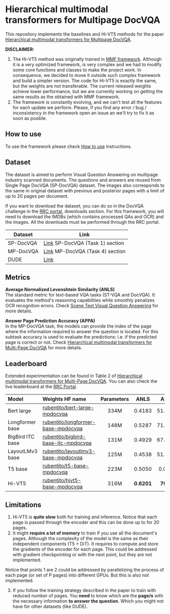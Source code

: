 # Hierarchical multimodal transformers for Multipage DocVQA

This repository implements the baselines and Hi-VT5 methods for the paper [Hierarchical multimodal transformers for Multipage DocVQA](https://arxiv.org/abs/2212.05935).

**DISCLAIMER:** 
1. The Hi-VT5 method was originally trained in [MMF framework](https://mmf.sh/). Although it is a very optimized framework, is very complex and we had to modify some core functions and classes to make the project work. In consequence, we decided to move it outside such complex framework and build a simpler version. The code for Hi-VT5 is exactly the same, but the weights are not transferable. The current released weights achieve lower performance, but we are currently working on getting the same results as the obtained with MMF framework.
2. The framework is constantly evolving, and we can't test all the features for each update we perform. Please, if you find any error / bug / inconsistency in the framework open an issue an we'll try to fix it as soon as posible.

## How to use
To use the framework please check [How to use](framework_documentation/how_to_use.md#how-to-use) instructions.


## Dataset

The dataset is aimed to perform Visual Question Answering on multipage industry scanned documents. The questions and answers are reused from Single Page DocVQA (SP-DocVQA) dataset. The images also corresponds to the same in original dataset with previous and posterior pages with a limit of up to 20 pages per document.

If you want to download the dataset, you can do so in the DocVQA challenge in the [RRC portal](https://rrc.cvc.uab.es/?ch=17&com=introduction), downloads section. For this framework, you will need to download the IMDBs (which contains processed QAs and OCR) and the images. All the downloads must be performed through the RRC portal.

| Dataset 		   | Link	                                                                          |
|--------------|--------------------------------------------------------------------------------|
| SP-DocVQA 	  | [Link](https://rrc.cvc.uab.es/?ch=17&com=downloads)	SP-DocVQA (Task 1) section |
| MP-DocVQA 	  | [Link](https://rrc.cvc.uab.es/?ch=17&com=downloads)	MP-DocVQA (Task 4) section |
| DUDE 		      | [Link](https://rrc.cvc.uab.es/?ch=23&com=downloads)	                           |

## Metrics

**Average Normalized Levenshtein Similarity (ANLS)** <br>
The standard metric for text-based VQA tasks (ST-VQA and DocVQA). It evaluates the method's reasoning capabilities while smoothly penalizes OCR recognition errors.
Check [Scene Text Visual Question Answering](https://arxiv.org/abs/1905.13648) for more details.

**Answer Page Prediction Accuracy (APPA)** <br>
In the MP-DocVQA task, the models can provide the index of the page where the information required to answer the question is located. For this subtask accuracy is used to evaluate the predictions: i.e. if the predicted page is correct or not.
Check [Hierarchical multimodal transformers for Multi-Page DocVQA](https://arxiv.org/abs/2212.05935) for more details.


## Leaderboard

Extended experimentation can be found in Table 2 of [Hierarchical multimodal transformers for Multi-Page DocVQA](https://arxiv.org/pdf/2212.05935.pdf).
You can also check the live leaderboard at the [RRC Portal](https://rrc.cvc.uab.es/?ch=17&com=evaluation&task=4).

| Model 		    | Weights HF name								                                                    | Parameters 	|	ANLS 		| APPA		|
|:-----------------|:--------------------------------------------------------------------------------------------------|:-------------:|:-------------:|:---------:|
| Bert large	    | [rubentito/bert-large-mpdocvqa](https://huggingface.co/rubentito/bert-large-mpdocvqa)			    | 334M 			| 0.4183 		| 51.6177 	|
| Longformer base	| [rubentito/longformer-base-mpdocvqa](https://huggingface.co/rubentito/longformer-base-mpdocvqa)	| 148M			| 0.5287		| 71.1696 	|
| BigBird ITC base | [rubentito/bigbird-base-itc-mpdocvqa](https://huggingface.co/rubentito/bigbird-base-itc-mpdocvqa) | 131M			| 0.4929		| 67.5433 	|
| LayoutLMv3 base	| [rubentito/layoutlmv3-base-mpdocvqa](https://huggingface.co/rubentito/layoutlmv3-base-mpdocvqa)	| 125M 			| 0.4538		| 51.9426 	|
| T5 base			| [rubentito/t5-base-mpdocvqa](https://huggingface.co/rubentito/t5-base-mpdocvqa)		            | 223M 			| 0.5050		| 0.0000 	|
| Hi-VT5 			| [rubentito/hivt5-base-mpdocvqa](https://huggingface.co/rubentito/hivt5-base-mpdocvqa)             | 316M 			| **0.6201**	| **79.23**	|


## Limitations
1. Hi-VT5 is **quite slow** both for training and inference. Notice that each page is passed through the encoder and this can be done up to for 20 pages.
2. It might **require a lot of memory** to train if you use all the document's pages. Although the complexity of the model is the same as their independent components (T5 + DiT). It requires to compute and store the gradients of the encoder for each page. This could be addressed with gradient checkpointing or with the next point, but they are not implemented.

Notice that points 1 are 2 could be addressed by parallelizing the process of each page (or set of P pages) into different GPUs. But this is also not implemented.

3. If you follow the training strategy described in the paper to train with reduced number of pages. You **need** to know which are the **page/s** with the necessary information **to answer the question**. Which you might not have for other datasets (like DUDE).
